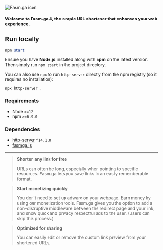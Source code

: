 ![Fasm.ga icon](https://avatars.githubusercontent.com/u/74462908?s=48)
#### Welcome to Fasm.ga 4, the simple URL shortener that enhances your web experience.

## Run locally
```powershell
npm start
```
Ensure you have **Node.js** installed along with **npm** on the latest version.
Then simply run `npm start` in the project directory.

You can also use `npx` to run `http-server` directly from the npm registry (so
it requires no installation):
```powershell
npx http-server .
```

### Requirements
* Node `>=12`
* npm `>=6.9.0`
### Dependencies
* [http-server](https://github.com/http-party/http-server) `^14.1.0`
* [fasmga.js](https://github.com/fasmga/fasmga.js)

---------

> **Shorten any link for free**
>
> URLs can often be long, especially when pointing to specific resources.
> Fasm.ga lets you save links in an easily rememberable format.

> **Start monetizing quickly**
>
> You don't need to set up adware on your webpage. Earn money by using our
> monetization tools. Fasm.ga gives you the option to add a non–distruptive
> middleware between the redirect page and your link, and show quick and
> privacy respectful ads to the user. (Users can skip this process.)

> **Optimized for sharing**
>
> You can easily edit or remove the custom link preview from your
> shortened URLs.
